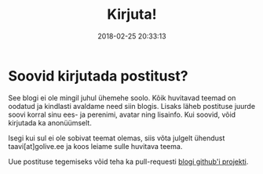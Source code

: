 ﻿---
title: Kirjuta!
date: 2018-02-25 20:33:13
---

# Soovid kirjutada postitust?

See blogi ei ole mingil juhul ühemehe soolo. Kõik huvitavad teemad on oodatud ja kindlasti avaldame need siin blogis. Lisaks läheb postituse juurde soovi korral sinu ees- ja perenimi, avatar ning lisainfo. Kui soovid, võid kirjutada ka anonüümselt.

Isegi kui sul ei ole sobivat teemat olemas, siis võta julgelt ühendust taavi[at]golive.ee ja koos leiame sulle huvitava teema.

Uue postituse tegemiseks võid teha ka pull-requesti [blogi github'i projekti](https://github.com/ilves/arendaja-blogi).